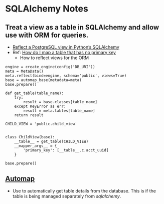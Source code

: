 # SQLAlchemy Notes

## Treat a view as a table in SQLAlchemy and allow use with ORM for queries.
* [Reflect a PostgreSQL view in Python’s SQLAlchemy](https://hultner.github.io/quickbits/2017-10-23-postgresql-reflection-views-python-sqlalchemy.html)
* Ref: [How do I map a table that has no primary key](http://docs.sqlalchemy.org/en/latest/faq/ormconfiguration.html#how-do-i-map-a-table-that-has-no-primary-key)
  * How to reflect views for the ORM
```
engine = create_engine(config('DB_URI'))
meta = MetaData()
meta.reflect(bind=engine, schema='public', views=True)
base = automap_base(metadata=meta)
base.prepare()

def get_table(table_name):
    try:
        result = base.classes[table_name]
    except KeyError as err:
        result = meta.tables[table_name]
    return result

CHILD_VIEW = 'public.child_view'


class ChildView(base):
    __table__ = get_table(CHILD_VIEW)
    __mapper_args__ = {
        'primary_key': [__table__.c.acct_uuid]
    }

base.prepare()
```

## [Automap](http://docs.sqlalchemy.org/en/latest/orm/extensions/automap.html)
* Use to automatically get table details from the database. This is if the table is being managed separately from *sqlalchemy*.
